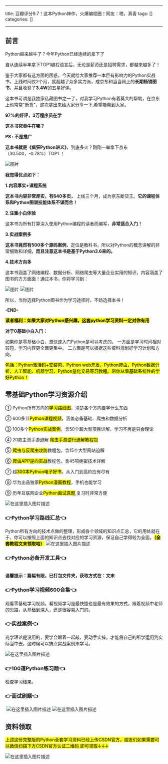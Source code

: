 
--- 
title:  豆瓣评分9.7！这本Python神作，火爆编程圈！网友：嗯，真香 
tags: []
categories: [] 

---
## 前言

Python越来越牛了？今年Python已经连续的拿下了

自从连续半年拿下TOP1编程语言后，无论是薪资还是招聘需求，都越来越多了！

鉴于大家都有这方面的困惑，今天就给大家推荐一本巨有影响力的Python实战书，上线时间仅2个月，就超越了众多实力派，成京东和当当网上的**长期畅销图书**，并且收获了**3.4W**的五星好评。

这本书可谓是我独家私藏图书之一了，对我学习Python有着莫大的帮助，在京东上也常常"断货"，这次拿出来给大家分享一下,希望能帮到大家。

**97%的好评，3万程序员在学**

**这本书究竟牛在哪？**

**PS : 不是推广**

**这本书就是《疯狂Python讲义》**，到底多火？刚刚一举拿下京东（30.500，-0.78%）TOP1 ！

<img src="https://img-blog.csdnimg.cn/img_convert/7086774bc2f3fd9f1104bcfc4eba724a.jpeg#pic_center" alt="图片">

**我觉得优点如下：**

**1.内容厚实+课程系统**

**这本书内容非常厚实，有640多页，** 上线三个月，成为京东断货王。**它的课程体系和Python图谱技能体系不谋而合！**

**2.注重小白体验**

这本书为所有打算深入使用Python编程的读者而编写，**非常适合入门！**

**3.实战案例多**

**这本书竟然有500多个源码案例**，定位是教科书，所以对Python的概念讲解的非常细致和详细，**而且注意这本书是基于Python3.6来的。**

**4.技术方向多**

这本书涵盖了网络编程、数据分析、网络爬虫等大量企业实用的知识，内容涵盖了图书的方方面面！通过本书，你将学习到：

<img src="https://img-blog.csdnimg.cn/img_convert/2e7ed138b081fd7508bb1909a3620766.jpeg#pic_center" alt="图片">

<img src="https://img-blog.csdnimg.cn/img_convert/767258eee765cfa0923c31b90762a3ae.jpeg#pic_center" alt="图片">

所以，当你选择Python图书作为学习途径时，不妨选择本书！

**-END-**

<mark>**读者福利：如果大家对Python感兴趣，这套python学习资料一定对你有用**</mark>

**对于0基础小白入门：**

>  
 如果你是零基础小白，想快速入门Python是可以考虑的。 
 一方面是学习时间相对较短，学习内容更全面更集中。 二方面是可以根据这些资料规划好学习计划和方向。 


<mark>包括：Python激活码+安装包、Python web开发，Python爬虫，Python数据分析，人工智能、机器学习、Python量化交易等习教程。带你从零基础系统性的学好Python！</mark>

## 零基础Python学习资源介绍

① Python所有方向的<mark>学习路线图</mark>，清楚各个方向要学什么东西

② 600多节<mark>Python课程视频</mark>，涵盖必备基础、爬虫和数据分析

③ 100多个<mark>Python实战案例</mark>，含50个超大型项目详解，学习不再是只会理论

④ 20款主流手游迫解 <mark>爬虫手游逆行迫解教程包</mark>

⑤ <mark>爬虫与反爬虫攻防</mark>教程包，含15个大型网站迫解

⑥ <mark>爬虫APP逆向实战</mark>教程包，含45项绝密技术详解

⑦ 超<mark>300本Python电子好书</mark>，从入门到高阶应有尽有

⑧ 华为出品独家<mark>Python漫画教程</mark>，手机也能学习

⑨ 历年互联网企业<mark>Python面试真题</mark>,复习时非常方便

<img src="https://img-blog.csdnimg.cn/7c1055f9bb6e41af9262556bdf20e084.png#pic_center" alt="在这里插入图片描述">

### 👉Python学习路线汇总👈

Python所有方向的技术点做的整理，形成各个领域的知识点汇总，它的用处就在于，你可以按照上面的知识点去找对应的学习资源，保证自己学得较为全面。<mark>**（全套教程文末领取哈）**</mark> <img src="https://img-blog.csdnimg.cn/9f969354b48f4e3ab0253e89203deca2.png#pic_center" alt="在这里插入图片描述">

### 👉Python必备开发工具👈

<img src="https://img-blog.csdnimg.cn/img_convert/6be280b059df8debff4a4b52d6a6ad1f.png#pic_center" alt="">

**温馨提示：篇幅有限，已打包文件夹，获取方式在：文末**

### 👉Python学习视频600合集👈

观看零基础学习视频，看视频学习是最快捷也是最有效果的方式，跟着视频中老师的思路，从基础到深入，还是很容易入门的。 <img src="https://img-blog.csdnimg.cn/img_convert/f2a1e9c7368b6ac7d169ab4147b537f4.png#pic_center" alt="">

### 👉实战案例👈

光学理论是没用的，要学会跟着一起敲，要动手实操，才能将自己的所学运用到实际当中去，这时候可以搞点实战案例来学习。

<img src="https://img-blog.csdnimg.cn/6cf364e7eeb64b0da07021bce5a59ec6.png#pic_center" alt="在这里插入图片描述">

### 👉100道Python练习题👈

检查学习结果。<img src="https://img-blog.csdnimg.cn/img_convert/15bc30b75e1de8c9fa2daab3742d4430.png#pic_center" alt="">

### 👉面试刷题👈

<img src="https://img-blog.csdnimg.cn/img_convert/99f6475fb1237ba21e45d55c67bf83f4.png#pic_center" alt="">

<img src="https://img-blog.csdnimg.cn/3360d1bcb588491dac483ff4c30fb05c.png#pic_center" alt="在这里插入图片描述">

<img src="https://img-blog.csdnimg.cn/49fe592a1ae644c2822a1b4a850724cd.png#pic_center" alt="在这里插入图片描述">

## 资料领取

<mark>上述这份完整版的Python全套学习资料已经上传CSDN官方，朋友们如果需要可以微信扫描下方CSDN官方认证二维码 即可领取↓↓↓</mark>

<img src="https://img-blog.csdnimg.cn/267b263b1a904df391a976f922ec2b8e.png#pic_center" alt="在这里插入图片描述">
